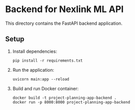 # Backend for Nexlink ML API

This directory contains the FastAPI backend application.

## Setup

1. Install dependencies:
    ```
    pip install -r requirements.txt
    ```

2. Run the application:
    ```
    uvicorn main:app --reload
    ```

3. Build and run Docker container:
    ```
    docker build -t project-planning-app-backend .
    docker run -p 8000:8000 project-planning-app-backend
    ```
